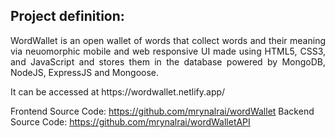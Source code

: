 ## Project definition:
<p align="justify">
WordWallet is an open wallet of words that collect words and their meaning via neuomorphic mobile and web responsive UI made using HTML5, CSS3, and JavaScript and stores them in the database powered by MongoDB, NodeJS, ExpressJS and Mongoose.
</p>
<p>
It can be accessed at https://wordwallet.netlify.app/

Frontend Source Code: https://github.com/mrynalrai/wordWallet
Backend Source Code: https://github.com/mrynalrai/wordWalletAPI
</p>
